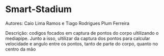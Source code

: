 # Smart-Stadium

Autores: Caio Lima Ramos e Tiago Rodrigues Plum Ferreira

Descrição: codigos focados em captura de pontos do corpo ultilizando o mediapipe.
Junto a isso, ultilizar da captura dos pontos para calcular velocidade e angulo entre
os pontos, tanto de parte do corpo, quanto no centro da mão
